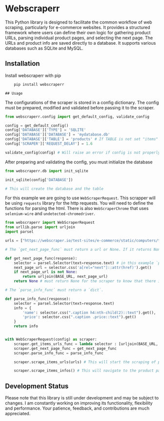 
# Webscraperr

This Python library is designed to facilitate the common workflow of web scraping, particularly for e-commerce websites. It provides a structured framework where users can define their own logic for gathering product URLs, parsing individual product pages, and selecting the next page. The URLs and product info are saved directly to a database. It supports various databases such as SQLite and MySQL.




## Installation

Install webscraperr with pip

```bash
    pip install webscraperr
```
    ## Usage

The configurations of the scraper is stored in a config dictionary. The config must be prepared, modified and validated before passing it to the scraper.
```python
from webscraperr.config import get_default_config, validate_config

config = get_default_config()
config['DATABASE']['TYPE'] = 'SQLITE'
config['DATABASE']['DATABASE'] = 'mydatabase.db'
config['DATABASE']['TABLE'] = 'products' # If TABLE is not set "items" will be the defaut table name
config['SCRAPER']['REQUEST_DELAY'] = 1.6

validate_config(config) # Will raise an error if config is not properly set
```

After preparing and validating the config, you must initialize the database

```python
from webscraperr.db import init_sqlite

init_sqlite(config['DATABASE'])

# This will create the database and the table
```

For this example we are going to use `WebScraperRequest`. This scrapper will be using `requests` library for the http requests. You will need to define the functions for parsing the html. There is also `WebScraperChrome` that uses `selenium-wire` and `undetected-chromedriver`.


```python
from webscraperr import WebScraperRequest
from urllib.parse import urljoin
import parsel

urls = ["https://webscraper.io/test-sites/e-commerce/static/computers/tablets"]

# The `get_next_page_func` must return a url or None. If it returns None it means there is no next page

def get_next_page_func(response):
    selector = parsel.Selector(text=response.text) # in this example `parsel` is used for parsing the html
    next_page_url = selector.css('a[rel="next"]::attr(href)').get()
    if next_page_url is not None:
        return urljoin(BASE_URL, next_page_url)
    return None # must return None for the scraper to know that there is no next page

# The `parse_info_func` must return a `dict`.

def parse_info_func(response):
    selector = parsel.Selector(text=response.text)
    info = {
        'name': selector.css(".caption h4:nth-child(2)::text").get(),
        'price': selector.css(".caption .price::text").get()
    }
    return info


with WebScraperRequest(config) as scraper:
    scraper.get_items_urls_func = lambda selector : [urljoin(BASE_URL, i) for i in selector.css(".thumbnail a::attr(href)").getall()]
    scraper.get_next_page_func = get_next_page_func
    scraper.parse_info_func = parse_info_func

    scraper.scrape_items_urls(urls) # This will start the scraping of products urls

    scraper.scrape_items_infos() # This will navigate to the product page and parse the html

```
## Development Status

Please note that this library is still under development and may be subject to changes. I am constantly working on improving its functionality, flexibility and performance. Your patience, feedback, and contributions are much appreciated.

